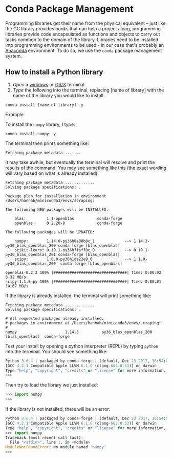 # Conda Package Management
Programming libraries get their name from the physical equivalent – just like the GC library provides books that can help a project along, programming libraries provide code encapsulated as functions and objects to carry out tasks common to the domain of the library. Libraries need to be installed into programming environments to be used - in our case that's probably an [Anaconda](python.md) environment. To do so, we use the `conda` package management system. 

## How to install a Python library 

1. *Open* a [windows](windows_terminal.md) or [OS/X](osx_terminal.md) terminal
2. *Type* the following into the terminal, replacing [name of library] with the name of the library you would like to install.
```shell
conda install [name of library] -y
```

Example:

To install the `numpy` library, I type:
```shell
conda install numpy -y
```

The terminal then prints something like:
```shell
Fetching package metadata .......
```

It may take awhile, but eventually the terminal will resolve and print the results of the command. You may see something like this (the exact wording will vary based on what is already installed):

```shell
Fetching package metadata .............
Solving package specifications: .

Package plan for installation in environment /Users/hannah/miniconda3/envs/scraping:

The following NEW packages will be INSTALLED:

    blas:         1.1-openblas          conda-forge
    openblas:     0.2.20-8              conda-forge

The following packages will be UPDATED:

    numpy:        1.14.0-py36h8a80b8c_1             --> 1.14.3-py36_blas_openblas_200 conda-forge [blas_openblas]
    scikit-learn: 0.19.1-py36hffbff8c_0             --> 0.19.1-py36_blas_openblas_201 conda-forge [blas_openblas]
    scipy:        1.0.0-py36h1de22e9_0              --> 1.1.0-py36_blas_openblas_200  conda-forge [blas_openblas]

openblas-0.2.2 100% |################################| Time: 0:00:02   8.32 MB/s
scipy-1.1.0-py 100% |################################| Time: 0:00:01  10.67 MB/s
```

If the library is already installed, the terminal will print something like:
```shell
Fetching package metadata .............
Solving package specifications: .

# All requested packages already installed.
# packages in environment at /Users/hannah/miniconda3/envs/scraping:
#
numpy                     1.14.3          py36_blas_openblas_200  [blas_openblas]  conda-forge
```
Test your install by opening a python interpreter (REPL) by typing `python` into the terminal. You should see something like:

```python
Python 3.6.4 | packaged by conda-forge | (default, Dec 23 2017, 16:54:01) 
[GCC 4.2.1 Compatible Apple LLVM 6.1.0 (clang-602.0.53)] on darwin
Type "help", "copyright", "credits" or "license" for more information.
>>> 
```

Then try to load the library we just installed:
```python
>>> import numpy
>>> 
```

If the library is not installed, there will be an error:
```python
Python 3.6.4 | packaged by conda-forge | (default, Dec 23 2017, 16:54:01) 
[GCC 4.2.1 Compatible Apple LLVM 6.1.0 (clang-602.0.53)] on darwin
Type "help", "copyright", "credits" or "license" for more information.
>>> import numpy
Traceback (most recent call last):
  File "<stdin>", line 1, in <module>
ModuleNotFoundError: No module named 'numpy'
>>> 
```